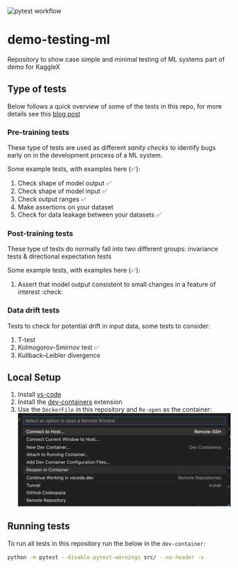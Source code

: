 ![pytest workflow](https://github.com/MarcusElwin/demo-testing-ml/actions/workflows/pytest.yml/badge.svg)

# demo-testing-ml
Repository to show case simple and minimal testing of ML systems part of demo for KaggleX

## Type of tests
Below follows a quick overview of some of the tests in this repo, for more details see this [blog post](https://dswithmac.com/posts/testing-ml/)

### Pre-training tests
These type of tests are used as different *sanity checks* to identify bugs early on in the development process of a ML system.

Some example tests, with examples here (✅):
1. Check shape of model output ✅
2. Check shape of model input ✅
3. Check output ranges ✅
4. Make assertions on your dataset
5. Check for data leakage between your datasets ✅

### Post-training tests
These type of tests do normally fall into two different groups: invariance tests & directional expectation tests

Some example tests, with examples here (✅):
1. Assert that model output consistent to small changes in a feature of interest :check:

### Data drift tests
Tests to check for potential drift in input data, some tests to consider:
1. T-test
2. Kolmogorov-Smirnov test ✅
3. Kullback–Leibler divergence

## Local Setup
1. Install [vs-code](https://code.visualstudio.com/download)
2. Install the [dev-containers](https://code.visualstudio.com/docs/devcontainers/tutorial) extension
3. Use the `DockerFile` in this repository and `Re-open` as the container: 
![Open dev container](image.png)

## Running tests
To run all tests in this repository run the below in the `dev-container`:
```sh
python -m pytest --disable-pytest-warnings src/ --no-header -v
```